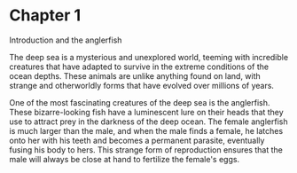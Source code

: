# Chapter 1 

Introduction and the anglerfish

The deep sea is a mysterious and unexplored world, teeming with incredible creatures that have adapted to survive in the extreme conditions of the ocean depths. These animals are unlike anything found on land, with strange and otherworldly forms that have evolved over millions of years.

One of the most fascinating creatures of the deep sea is the anglerfish. These bizarre-looking fish have a luminescent lure on their heads that they use to attract prey in the darkness of the deep ocean. The female anglerfish is much larger than the male, and when the male finds a female, he latches onto her with his teeth and becomes a permanent parasite, eventually fusing his body to hers. This strange form of reproduction ensures that the male will always be close at hand to fertilize the female's eggs.

